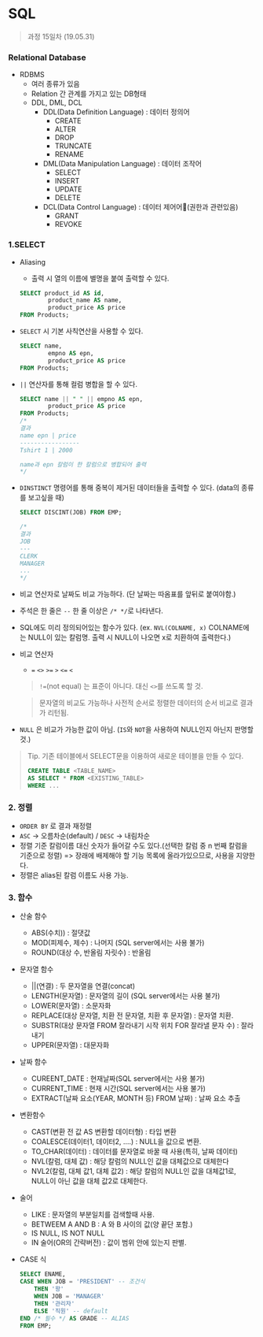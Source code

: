 SQL
=========

> 과정 15일차 (19.05.31)

### Relational Database
- RDBMS
    - 여러 종류가 있음
    - Relation 간 관계를 가지고 있는 DB형태
    - DDL, DML, DCL
        - DDL(Data Definition Language) : 데이터 정의어
            - CREATE
            - ALTER
            - DROP
            - TRUNCATE
            - RENAME
        - DML(Data Manipulation Language) : 데이터 조작어
            - SELECT
            - INSERT
            - UPDATE
            - DELETE
        - DCL(Data Control Language) : 데이터 제어어(권한과 관련있음)
            - GRANT
            - REVOKE        


### 1.SELECT

- Aliasing
    - 출력 시 열의 이름에 별명을 붙여 출력할 수 있다.
    ```sql
    SELECT product_id AS id,
            product_name AS name,
            product_price AS price
    FROM Products;
    ```

-  `SELECT` 시 기본 사칙연산을 사용할 수 있다.
    ```sql
    SELECT name,
            empno AS epn,
            product_price AS price
    FROM Products;
    ```
- `||` 연산자를 통해 컬럼 병합을 할 수 있다.
    ```sql
    SELECT name || " " || empno AS epn,
            product_price AS price
    FROM Products;
    /*
    결과
    name epn | price
    -----------------
    Tshirt 1 | 2000

    name과 epn 칼럼이 한 칼럼으로 병합되어 출력
    */
    ```

- `DINSTINCT` 명령어를 통해 중복이 제거된 데이터들을 출력할 수 있다. (data의 종류를 보고싶을 때)
    ```sql
    SELECT DISCINT(JOB) FROM EMP;

    /*
    결과
    JOB
    ---
    CLERK
    MANAGER
    ...
    */
    ```

- 비교 연산자로 날짜도 비교 가능하다. (단 날짜는 따옴표를 앞뒤로 붙여야함.)
- 주석은 한 줄은 `--` 한 줄 이상은 `/* */`로 나타낸다.
- SQL에도 미리 정의되어있는 함수가 있다. (ex. `NVL(COLNAME, x)` COLNAME에는 NULL이 있는 칼럼명. 출력 시 NULL이 나오면 x로 치환하여 출력한다.)

- 비교 연산자
    - `=` `<>` `>=` `>` `<=` `<`
    > `!=`(not equal) 는 표준이 아니다. 대신 `<>`를 쓰도록 할 것.

    > 문자열의 비교도 가능하나 사전적 순서로 정렬한 데이터의 순서 비교로 결과가 리턴됨.

- `NULL` 은 비교가 가능한 값이 아님. (`IS`와 `NOT`을 사용하여 NULL인지 아닌지 판명할 것.)

> Tip.
> 기존 테이블에서 SELECT문을 이용하여 새로운 테이블을 만들 수 있다.
> ```sql
>CREATE TABLE <TABLE_NAME>
>AS SELECT * FROM <EXISTING_TABLE>
>WHERE ...
> ```


### 2. 정렬
- `ORDER BY` 로 결과 재정렬
- `ASC` -> 오름차순(default) / `DESC` -> 내림차순
- 정렬 기준 칼럼이름 대신 숫자가 들어갈 수도 있다.(선택한 칼럼 중 n 번째 칼럼을 기준으로 정렬) => 장래에 배제해야 할 기능 목록에 올라가있으므로, 사용을 지양한다.
- 정렬은 alias된 칼럼 이름도 사용 가능.

### 3. 함수
- 산술 함수
    - ABS(수치)) : 절댓값
    - MOD(피제수, 제수) : 나머지 (SQL server에서는 사용 불가)
    - ROUND(대상 수, 반올림 자릿수) : 반올림
- 문자열 함수
    - ||(연결) : 두 문자열을 연결(concat)
    - LENGTH(문자열) : 문자열의 길이 (SQL server에서는 사용 불가)
    - LOWER(문자열) : 소문자화
    - REPLACE(대상 문자열, 치환 전 문자열, 치환 후 문자열) : 문자열 치환.
    - SUBSTR(대상 문자열 FROM 잘라내기 시작 위치 FOR 잘라낼 문자 수) : 잘라내기
    - UPPER(문자열) : 대문자화

- 날짜 함수
    - CUREENT_DATE : 현재날짜(SQL server에서는 사용 불가)
    - CURRENT_TIME : 현재 시간(SQL server에서는 사용 불가)
    - EXTRACT(날짜 요소(YEAR, MONTH 등) FROM 날짜) : 날짜 요소 추출
    
- 변환함수
    - CAST(변환 전 값 AS 변환할 데이터형) : 타입 변환
    - COALESCE(데이터1, 데이터2, ....) : NULL을 값으로 변환.
    - TO_CHAR(데이터) : 데이터를 문자열로 바꿀 때 사용(특히, 날짜 데이터)
    - NVL(칼럼, 대체 값) : 해당 칼럼의 NULL인 값을 대체값으로 대체한다
    - NVL2(칼럼, 대체 값1, 대체 값2) : 해당 칼럼의 NULL인 값을 대체값1로, NULL이 아닌 값을 대체 값2로 대체한다.

- 술어
    - LIKE : 문자열의 부분일치를 검색할때 사용.
    - BETWEEM A AND B : A 와 B 사이의 값(양 끝단 포함.)
    - IS NULL, IS NOT NULL
    - IN 술어(OR의 간략버전) : 값이 범위 안에 있는지 판별.
    
- CASE 식
    ```sql
    SELECT ENAME,
    CASE WHEN JOB = 'PRESIDENT' -- 조건식
        THEN '왕'
        WHEN JOB = 'MANAGER'
        THEN '관리자'
        ELSE '직원' -- default
    END /* 필수 */ AS GRADE -- ALIAS
    FROM EMP;
    ```

